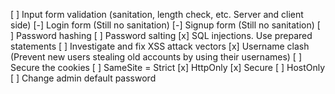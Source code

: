 [ ] Input form validation (sanitation, length check, etc. Server and client side)
    [-] Login form (Still no sanitation)
    [-] Signup form (Still no sanitation)
[ ] Password hashing
[ ] Password salting
[x] SQL injections. Use prepared statements
[ ] Investigate and fix XSS attack vectors
[x] Username clash (Prevent new users stealing old accounts by using their usernames)
[ ] Secure the cookies
    [ ] SameSite = Strict
    [x] HttpOnly
    [x] Secure
    [ ] HostOnly
[ ] Change admin default password


